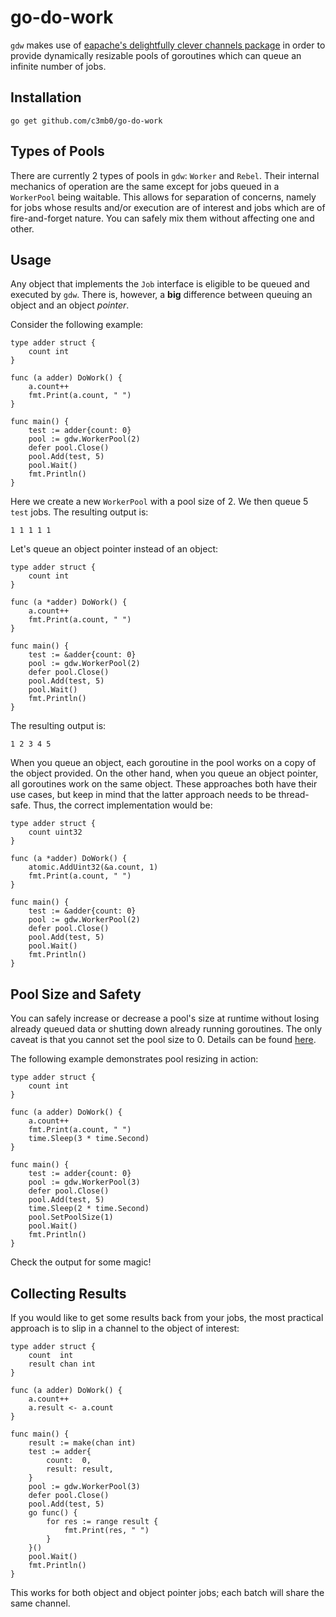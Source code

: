 # go-do-work

`gdw` makes use of [eapache's delightfully clever channels package](https://github.com/eapache/channels) in order to provide dynamically resizable pools of goroutines which can queue an infinite number of jobs.

## Installation

`go get github.com/c3mb0/go-do-work`

## Types of Pools

There are currently 2 types of pools in `gdw`: `Worker` and `Rebel`. Their internal mechanics of operation are the same except for jobs queued in a `WorkerPool` being waitable. This allows for separation of concerns, namely for jobs whose results and/or execution are of interest and jobs which are of fire-and-forget nature. You can safely mix them without affecting one and other.

## Usage

Any object that implements the `Job` interface is eligible to be queued and executed by `gdw`. There is, however, a __big__ difference between queuing an object and an object *pointer*.

Consider the following example:
```
type adder struct {
	count int
}

func (a adder) DoWork() {
	a.count++
	fmt.Print(a.count, " ")
}

func main() {
	test := adder{count: 0}
	pool := gdw.WorkerPool(2)
	defer pool.Close()
	pool.Add(test, 5)
	pool.Wait()
	fmt.Println()
}
```
Here we create a new `WorkerPool` with a pool size of 2. We then queue 5 `test` jobs. The resulting output is:
```
1 1 1 1 1
```
Let's queue an object pointer instead of an object:
```
type adder struct {
	count int
}

func (a *adder) DoWork() {
	a.count++
	fmt.Print(a.count, " ")
}

func main() {
	test := &adder{count: 0}
	pool := gdw.WorkerPool(2)
	defer pool.Close()
	pool.Add(test, 5)
	pool.Wait()
	fmt.Println()
}
```
The resulting output is:
```
1 2 3 4 5
```
When you queue an object, each goroutine in the pool works on a copy of the object provided. On the other hand, when you queue an object pointer, all goroutines work on the same object. These approaches both have their use cases, but keep in mind that the latter approach needs to be thread-safe. Thus, the correct implementation would be:
```
type adder struct {
	count uint32
}

func (a *adder) DoWork() {
	atomic.AddUint32(&a.count, 1)
	fmt.Print(a.count, " ")
}

func main() {
	test := &adder{count: 0}
	pool := gdw.WorkerPool(2)
	defer pool.Close()
	pool.Add(test, 5)
	pool.Wait()
	fmt.Println()
}
```

## Pool Size and Safety

You can safely increase or decrease a pool's size at runtime without losing already queued data or shutting down already running goroutines. The only caveat is that you cannot set the pool size to 0. Details can be found [here](https://github.com/eapache/channels/issues/1).

The following example demonstrates pool resizing in action:
```
type adder struct {
	count int
}

func (a adder) DoWork() {
	a.count++
	fmt.Print(a.count, " ")
	time.Sleep(3 * time.Second)
}

func main() {
	test := adder{count: 0}
	pool := gdw.WorkerPool(3)
	defer pool.Close()
	pool.Add(test, 5)
	time.Sleep(2 * time.Second)
	pool.SetPoolSize(1)
	pool.Wait()
	fmt.Println()
}
```
Check the output for some magic!

## Collecting Results

If you would like to get some results back from your jobs, the most practical approach is to slip in a channel to the object of interest:
```
type adder struct {
	count  int
	result chan int
}

func (a adder) DoWork() {
	a.count++
	a.result <- a.count
}

func main() {
	result := make(chan int)
	test := adder{
		count:  0,
		result: result,
	}
	pool := gdw.WorkerPool(3)
	defer pool.Close()
	pool.Add(test, 5)
	go func() {
		for res := range result {
			fmt.Print(res, " ")
		}
	}()
	pool.Wait()
	fmt.Println()
}
```
This works for both object and object pointer jobs; each batch will share the same channel.
